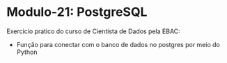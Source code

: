 # Modulo-21: PostgreSQL

Exercicio pratico do curso de Cientista de Dados pela EBAC:
- Função para conectar com o banco de dados no postgres por meio do Python
